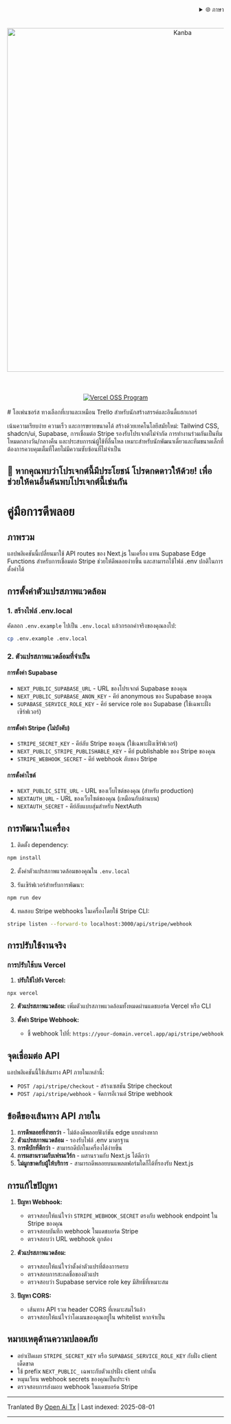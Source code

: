 
<div align="right">
  <details>
    <summary >🌐 ภาษา</summary>
    <div>
      <div align="center">
        <a href="https://openaitx.github.io/view.html?user=Uaghazade1&project=kanba&lang=en">English</a>
        | <a href="https://openaitx.github.io/view.html?user=Uaghazade1&project=kanba&lang=zh-CN">简体中文</a>
        | <a href="https://openaitx.github.io/view.html?user=Uaghazade1&project=kanba&lang=zh-TW">繁體中文</a>
        | <a href="https://openaitx.github.io/view.html?user=Uaghazade1&project=kanba&lang=ja">日本語</a>
        | <a href="https://openaitx.github.io/view.html?user=Uaghazade1&project=kanba&lang=ko">한국어</a>
        | <a href="https://openaitx.github.io/view.html?user=Uaghazade1&project=kanba&lang=hi">हिन्दी</a>
        | <a href="https://openaitx.github.io/view.html?user=Uaghazade1&project=kanba&lang=th">ไทย</a>
        | <a href="https://openaitx.github.io/view.html?user=Uaghazade1&project=kanba&lang=fr">Français</a>
        | <a href="https://openaitx.github.io/view.html?user=Uaghazade1&project=kanba&lang=de">Deutsch</a>
        | <a href="https://openaitx.github.io/view.html?user=Uaghazade1&project=kanba&lang=es">Español</a>
        | <a href="https://openaitx.github.io/view.html?user=Uaghazade1&project=kanba&lang=it">Itapano</a>
        | <a href="https://openaitx.github.io/view.html?user=Uaghazade1&project=kanba&lang=ru">Русский</a>
        | <a href="https://openaitx.github.io/view.html?user=Uaghazade1&project=kanba&lang=pt">Português</a>
        | <a href="https://openaitx.github.io/view.html?user=Uaghazade1&project=kanba&lang=nl">Nederlands</a>
        | <a href="https://openaitx.github.io/view.html?user=Uaghazade1&project=kanba&lang=pl">Polski</a>
        | <a href="https://openaitx.github.io/view.html?user=Uaghazade1&project=kanba&lang=ar">العربية</a>
        | <a href="https://openaitx.github.io/view.html?user=Uaghazade1&project=kanba&lang=fa">فارسی</a>
        | <a href="https://openaitx.github.io/view.html?user=Uaghazade1&project=kanba&lang=tr">Türkçe</a>
        | <a href="https://openaitx.github.io/view.html?user=Uaghazade1&project=kanba&lang=vi">Tiếng Việt</a>
        | <a href="https://openaitx.github.io/view.html?user=Uaghazade1&project=kanba&lang=id">Bahasa Indonesia</a>
      </div>
    </div>
  </details>
</div>

<div align="center">
  <br />
<br />
<a href="https://kanba.co">
  <img alt="Kanba" src="https://www.kanba.co/dark-hero.png" style=" width: 800px " />
</a>
    <br />
<br />
</div>

<div align="center">
  <br />
<br />
<a href="https://vercel.com/oss">
  <img alt="Vercel OSS Program" src="https://vercel.com/oss/program-badge.svg" />
</a>
    <br />
<br />
</div>
# โอเพ่นซอร์ส ทางเลือกที่เบาและเหมือน Trello สำหรับนักสร้างสรรค์และอินดี้แฮกเกอร์

เน้นความเรียบง่าย ความเร็ว และการขยายขนาดได้
สร้างด้วยเทคโนโลยีสมัยใหม่: Tailwind CSS, shadcn/ui, Supabase, การเชื่อมต่อ Stripe
รองรับโปรเจกต์ไม่จำกัด การทำงานร่วมกันเป็นทีม โหมดกลางวัน/กลางคืน และประสบการณ์ผู้ใช้ที่ลื่นไหล
เหมาะสำหรับนักพัฒนาเดี่ยวและทีมขนาดเล็กที่ต้องการควบคุมเต็มที่โดยไม่มีความซับซ้อนที่ไม่จำเป็น

## 🌟 หากคุณพบว่าโปรเจกต์นี้มีประโยชน์ โปรดกดดาวให้ด้วย! เพื่อช่วยให้คนอื่นค้นพบโปรเจกต์นี้เช่นกัน

# คู่มือการดีพลอย

## ภาพรวม
แอปพลิเคชันนี้เปลี่ยนมาใช้ API routes ของ Next.js ในเครื่อง แทน Supabase Edge Functions สำหรับการเชื่อมต่อ Stripe ช่วยให้ดีพลอยง่ายขึ้น และสามารถใช้ไฟล์ .env ปกติในการตั้งค่าได้

## การตั้งค่าตัวแปรสภาพแวดล้อม

### 1. สร้างไฟล์ .env.local
คัดลอก `.env.example` ไปเป็น `.env.local` แล้วกรอกค่าจริงของคุณลงไป:

```bash
cp .env.example .env.local
```

### 2. ตัวแปรสภาพแวดล้อมที่จำเป็น

#### การตั้งค่า Supabase
- `NEXT_PUBLIC_SUPABASE_URL` - URL ของโปรเจกต์ Supabase ของคุณ
- `NEXT_PUBLIC_SUPABASE_ANON_KEY` - คีย์ anonymous ของ Supabase ของคุณ
- `SUPABASE_SERVICE_ROLE_KEY` - คีย์ service role ของ Supabase (ใช้เฉพาะฝั่งเซิร์ฟเวอร์)

#### การตั้งค่า Stripe (ไม่บังคับ)
- `STRIPE_SECRET_KEY` - คีย์ลับ Stripe ของคุณ (ใช้เฉพาะฝั่งเซิร์ฟเวอร์)
- `NEXT_PUBLIC_STRIPE_PUBLISHABLE_KEY` - คีย์ publishable ของ Stripe ของคุณ
- `STRIPE_WEBHOOK_SECRET` - คีย์ webhook ลับของ Stripe

#### การตั้งค่าไซต์
- `NEXT_PUBLIC_SITE_URL` - URL ของเว็บไซต์ของคุณ (สำหรับ production)
- `NEXTAUTH_URL` - URL ของเว็บไซต์ของคุณ (เหมือนกับด้านบน)
- `NEXTAUTH_SECRET` - คีย์ลับแบบสุ่มสำหรับ NextAuth

## การพัฒนาในเครื่อง

1. ติดตั้ง dependency:
```bash
npm install
```

2. ตั้งค่าตัวแปรสภาพแวดล้อมของคุณใน `.env.local`

3. รันเซิร์ฟเวอร์สำหรับการพัฒนา:
```bash
npm run dev
```

4. ทดสอบ Stripe webhooks ในเครื่องโดยใช้ Stripe CLI:
```bash
stripe listen --forward-to localhost:3000/api/stripe/webhook
```

## การปรับใช้งานจริง


### การปรับใช้บน Vercel

1. **ปรับใช้ไปยัง Vercel:**
```bash
npx vercel
```
2. **ตัวแปรสภาพแวดล้อม:**
   เพิ่มตัวแปรสภาพแวดล้อมทั้งหมดผ่านแดชบอร์ด Vercel หรือ CLI

3. **ตั้งค่า Stripe Webhook:**
   - ชี้ webhook ไปที่: `https://your-domain.vercel.app/api/stripe/webhook`

## จุดเชื่อมต่อ API

แอปพลิเคชันนี้ใช้เส้นทาง API ภายในเหล่านี้:

- `POST /api/stripe/checkout` - สร้างเซสชัน Stripe checkout
- `POST /api/stripe/webhook` - จัดการอีเวนต์ Stripe webhook

## ข้อดีของเส้นทาง API ภายใน

1. **การดีพลอยที่ง่ายกว่า** - ไม่ต้องดีพลอยฟังก์ชัน edge แยกต่างหาก
2. **ตัวแปรสภาพแวดล้อม** - รองรับไฟล์ .env มาตรฐาน
3. **การดีบักที่ดีกว่า** - สามารถดีบักในเครื่องได้ง่ายขึ้น
4. **การผสานรวมกับเฟรมเวิร์ก** - ผสานรวมกับ Next.js ได้ดีกว่า
5. **ไม่ผูกขาดกับผู้ให้บริการ** - สามารถดีพลอยบนแพลตฟอร์มใดก็ได้ที่รองรับ Next.js

## การแก้ไขปัญหา

1. **ปัญหา Webhook:**
   - ตรวจสอบให้แน่ใจว่า `STRIPE_WEBHOOK_SECRET` ตรงกับ webhook endpoint ใน Stripe ของคุณ
   - ตรวจสอบบันทึก webhook ในแดชบอร์ด Stripe
   - ตรวจสอบว่า URL webhook ถูกต้อง

2. **ตัวแปรสภาพแวดล้อม:**
   - ตรวจสอบให้แน่ใจว่าตั้งค่าตัวแปรที่ต้องการครบ
   - ตรวจสอบการสะกดชื่อของตัวแปร
   - ตรวจสอบว่า Supabase service role key มีสิทธิ์ที่เหมาะสม

3. **ปัญหา CORS:**
   - เส้นทาง API รวม header CORS ที่เหมาะสมไว้แล้ว
   - ตรวจสอบให้แน่ใจว่าโดเมนของคุณอยู่ใน whitelist หากจำเป็น

## หมายเหตุด้านความปลอดภัย

- อย่าเปิดเผย `STRIPE_SECRET_KEY` หรือ `SUPABASE_SERVICE_ROLE_KEY` กับฝั่ง client เด็ดขาด
- ใช้ prefix `NEXT_PUBLIC_` เฉพาะกับตัวแปรฝั่ง client เท่านั้น
- หมุนเวียน webhook secrets ของคุณเป็นประจำ
- ตรวจสอบการส่งมอบ webhook ในแดชบอร์ด Stripe



---

Tranlated By [Open Ai Tx](https://github.com/OpenAiTx/OpenAiTx) | Last indexed: 2025-08-01

---